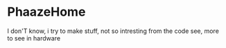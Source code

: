 # PhaazeHome
I don'T know, i try to make stuff, not so intresting from the code see, more to see in hardware
